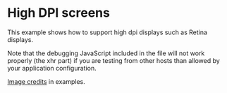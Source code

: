 # High DPI screens

This example shows how to support high dpi displays such as Retina displays.

Note that the debugging JavaScript included in the file will not work properly (the xhr part) if you are testing from other hosts than allowed by your application configuration.

[Image credits](http://www.flickr.com/photos/bengchye_loo/369525606/sizes/o/in/photostream/) in examples.
